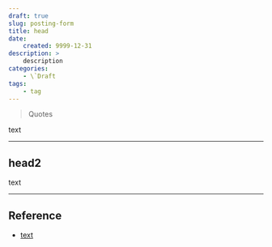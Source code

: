```yaml
---
draft: true
slug: posting-form
title: head
date:
    created: 9999-12-31
description: >
    description
categories:
    - \`Draft
tags:
    - tag
---
```


> Quotes

text

<!-- more -->

---

## head2

text

---
## Reference
- [text]()